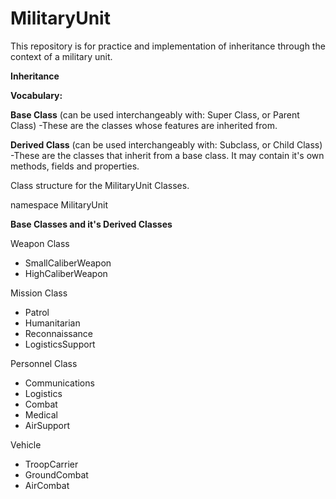 # MilitaryUnit
This repository is for practice and implementation of inheritance through the context of a military unit.

**Inheritance**

**Vocabulary:**

**Base Class** (can be used interchangeably with: Super Class, or Parent Class)
-These are the classes whose features are inherited from.

**Derived Class** (can be used interchangeably with: Subclass, or Child Class)
-These are the classes that inherit from a base class. It may contain it's own methods, fields and properties.

Class structure for the MilitaryUnit Classes.

namespace MilitaryUnit

**Base Classes and it's Derived Classes**

Weapon Class
 - SmallCaliberWeapon
 - HighCaliberWeapon

Mission Class
 - Patrol
 - Humanitarian
 - Reconnaissance
 - LogisticsSupport

Personnel Class
 - Communications
 - Logistics
 - Combat
 - Medical
 - AirSupport

Vehicle
 - TroopCarrier
 - GroundCombat
 - AirCombat


